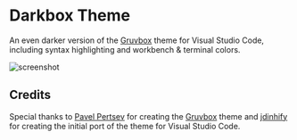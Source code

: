 # Darkbox Theme

An even darker version of the [Gruvbox](https://github.com/morhetz/gruvbox) theme for Visual Studio Code, including syntax highlighting and workbench & terminal colors.

![screenshot](https://raw.githubusercontent.com/grunge4lyfe/vscode-darkbox/trunk/images/screenshot.png)

## Credits

Special thanks to [Pavel Pertsev](https://github.com/morhetz) for creating the [Gruvbox](https://github.com/morhetz/gruvbox) theme and [jdinhify](https://github.com/jdinhify) for creating the initial port of the theme for Visual Studio Code.
